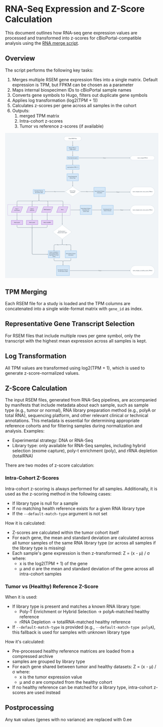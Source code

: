 # RNA-Seq Expression and Z-Score Calculation
This document outlines how RNA-seq gene expression values are processed and transformed into z-scores for cBioPortal-compatible analysis using the [RNA merge script](../cbioportal_etl/scripts/rna_merge_rename_expression.py).

## Overview
The script performs the following key tasks:
1. Merges multiple RSEM gene expression files into a single matrix. Default expression is TPM, but FPKM can be chosen as a parameter
1. Maps internal biospecimen IDs to cBioPortal sample names
1. Converts gene symbols to Hugo, filters out duplicate gene symbols
1. Applies log transformation (log2(TPM + 1))
1. Calculates z-scores per gene across all samples in the cohort
1. Outputs:
    1. merged TPM matrix
    1. Intra-cohort z-scores
    1. Tumor vs reference z-scores (if available)

![Z-Score Flowchart](../images/zscore_flowchart.png)

## TPM Merging
Each RSEM file for a study is loaded and the TPM columns are concatenated into a single wide-format matrix with `gene_id` as index.

## Representative Gene Transcript Selection
For RSEM files that include multiple rows per gene symbol, only the transcript with the highest mean expression across all samples is kept.

## Log Transformation
All TPM values are transformed using log2(TPM + 1), which is used to generate z-score-normalized values.

## Z-Score Calculation
The input RSEM files, generated from RNA-Seq pipelines, are accompanied by manifests that include metadata about each sample, such as sample type (e.g., tumor or normal), RNA library preparation method (e.g., polyA or total RNA), sequencing platform, and other relevant clinical or technical annotations. This metadata is essential for determining appropriate reference cohorts and for filtering samples during normalization and analysis.
Examples:
- Experimental strategy: DNA or RNA-Seq
- Library type: only available for RNA-Seq samples, including hybrid selection (exome capture), poly-t enrichment (poly), and rRNA depletion (totalRNA)

There are two modes of z-score calculation:

### Intra-Cohort Z-Scores
Intra-cohort z-scoring is always performed for all samples. 
Additionally, it is used as the z-scoring method in the following cases:
- If library type is null for a sample
- If no matching health reference exists for a given RNA library type
- If the `--default-match-type` argument is not set

How it is calculated: 
- Z-scores are calculated within the tumor cohort itself
- For each gene, the mean and standard deviation are calculated across all tumor samples of the same RNA library type (or across all samples if the library type is missing)
- Each sample's gene expression is then z-transformed: Z = (x - μ) / σ
    where: 
    - x is the log2(TPM + 1) of the gene
    - μ and σ are the mean and standard deviation of the gene across all intra-cohort samples

### Tumor vs (Healthy) Reference Z-Score
When it is used: 
- If library type is present and matches a known RNA library type:
    - Poly-T Enrichment or Hybrid Selection -> polyA-matched healthy reference
    - rRNA Depletion -> totalRNA-matched healthy reference
- If `--default-match-type` is provided (e.g., `--default-match-type polyA`), this fallback is used for samples with unknown library type

How it's calculated:
- Pre-processed healthy reference matrices are loaded from a compressed archive 
- samples are grouped by library type
- For each gene shared between tumor and healthy datasets: Z = (x - μ) / σ
    where:
    - x is the tumor expression value
    - μ and σ are computed from the healthy cohort
- If no healthy reference can be matched for a library type, intra-cohort z-scores are used instead

## Postprocessing
Any `NaN` values (genes with no variance) are replaced with 0.ee